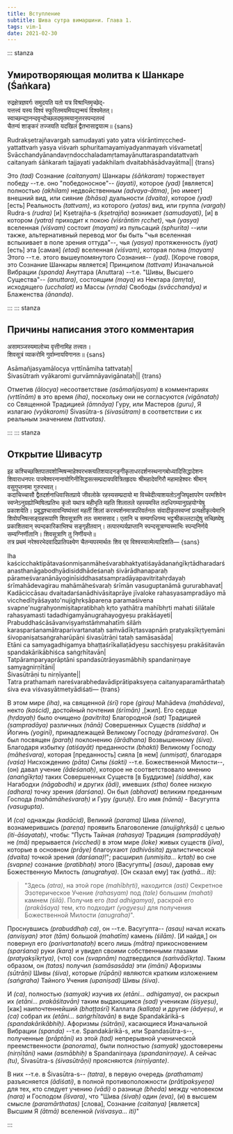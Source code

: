 ```yaml
---
title: Вступление
subtitle: Шива сутра вимаршини. Глава 1.
tags: vim-1
date: 2021-02-30
---
```


::: stanza 
## Умиротворяющая молитва к Шанкаре (Śaṅkara)

रुद्रक्षेत्रज्ञवर्गः समुदयति यतो यत्र विश्रान्तिमृच्छेद्-   
यत्तत्त्वं यस्य विश्वं स्फुरितमयमियद्यन्मयं विश्वमेतत्।  
स्वाच्छन्द्यानन्दवृन्दोच्छलदमृतमयानुत्तरस्पन्दतत्त्वं  
चैतन्यं शाङ्करं तज्जयति यदखिलं द्वैतभासाद्वयात्म॥ {sans}

Rudrakṣetrajñavargaḥ samudayati yato yatra viśrāntimṛcched-   
yattattvaṁ yasya viśvaṁ sphuritamayamiyadyanmayaṁ viśvametat|   
Svācchandyānandavṛndocchaladamṛtamayānuttaraspandatattvaṁ    
caitanyaṁ śāṅkaraṁ tajjayati yadakhilaṁ dvaitabhāsādvayātma|| {trans}

Это _(tad)_ Сознание _(caitanyam)_ Шанкары _(śāṅkaram)_ торжествует победу --т.е. оно "победоносное"-- _(jayati)_, которое _(yad)_ [является] полностью _(akhilam)_ недвойственным _(advaya-ātma)_, [но имеет] внешний вид, или сияние _(bhāsa)_ дуальности _(dvaita)_, которое _(yad)_ [есть] Реальность _(tattvam)_, из которого _(yatas)_ вид, или группа _(vargaḥ)_ Rudra-s _(rudra)_ [и] Kṣetrajña-s _(kṣetrajña)_ возникает _(samudayati)_, [и] в котором _(yatra)_ приходит к покою _(viśrāntim ṛcchet)_, чья _(yasya)_ вселенная _(viśvam)_ состоит _(mayam)_ из пульсаций _(sphurita)_ --или также, альтернативный перевод мог бы быть "чья вселенная вспыхивает в поле зрения оттуда"--, чья _(yasya)_ протяженность _(iyat)_ [есть] эта [самая] _(etad)_ вселенная _(viśvam)_, которая полна _(mayam)_ Этого --т.е. этого вышеупомянутого Сознания-- _(yad)_. [Короче говоря, это Сознание Шанкары является] Принципом _(tattvam)_ Изначальной Вибрации _(spanda)_ Ануттара (Anuttara) --т.е. "Шивы, Высшего Существа"-- _(anuttara)_, состоящим _(maya)_ из Нектара _(amṛta)_, исходящего _(ucchalat)_ из Массы _(vṛnda)_ Свободы _(svācchandya)_ и Блаженства _(ānanda)_.

:::
::: stanza

## Причины написания этого комментария

असामञ्जस्यमालोच्य वृत्तीनामिह तत्त्वतः।   
शिवसूत्रं व्याकरोमि गुर्वाम्नायविगानतः॥ {sans}

Asāmañjasyamālocya vṛttīnāmiha tattvataḥ|    
Śivasūtraṁ vyākaromi gurvāmnāyavigānataḥ|| {trans}

Отметив _(ālocya)_ несоответствие _(asāmañjasyam)_ в комментариях _(vṛttīnām)_ в это время _(iha)_, поскольку они не согласуются _(vigānataḥ)_ со Священной Традицией _(āmnāya)_ Гуру, или Мастеров _(guru)_, Я излагаю _(vyākaromi)_ Śivasūtra-s _(śivasūtram)_ в соответствии с их реальным значением _(tattvatas)_.

:::
::: stanza

## Открытие Шивасутр

इह कश्चिच्छक्तिपातवशोन्मिषन्माहेश्वरभक्त्यतिशयादनङ्गीकृताधरदर्शनस्थनागबोध्यादिसिद्धादेशनः शिवाराधनपरः पारमेश्वरनानायोगिनीसिद्धसत्सम्प्रदायपवित्रितहृदयः श्रीमहादेवगिरौ महामाहेश्वरः श्रीमान् वसुगुप्तनामा गुरुरभवत्।  
कदाचिच्चासौ द्वैतदर्शनाधिवासितप्राये जीवलोके रहस्यसम्प्रदायो मा विच्चेदीत्याशयतोऽनुजिघृक्षापरेण परमशिवेन स्वप्नेऽनुग्रह्योन्मिषितप्रतिभः कृतो यथात्र महीभृति महति शिलातले रहस्यमस्ति तदधिगम्यानुग्रहयोग्येषु प्रकाशयेति। प्रबुद्धश्चासावन्विष्यंस्तां महतीं शिलां करस्पर्शनमात्रपरिवर्तनतः संवादीकृतस्वप्नां प्रत्यक्षीकृत्येमानि शिवोपनिषत्सङ्ग्रहरूपाणि शिवसूत्राणि ततः समाससाद। एतानि च सम्यगधिगम्य भट्टश्रीकल्लटाद्येषु सच्छिष्येषु प्रकाशितवान् स्पन्दकारिकाभिश्च सङ्गृहीतवान्। तत्पारम्पर्यप्राप्तानि स्पन्दसूत्राण्यस्माभिः स्पन्दनिर्णये सम्यग्निर्णीतानि। शिवसूत्राणि तु निर्णीयन्ते॥   
तत्र प्रथमं नरेश्वरभेदवादिप्रातिपक्ष्येण चैतन्यपरमार्थतः शिव एव विश्वस्यात्मेत्यादिशति— {sans}

Iha kaścicchaktipātavaśonmiṣanmāheśvarabhaktyatiśayādanaṅgīkṛtādharadarśanasthanāgabodhyādisiddhādeśanaḥ śivārādhanaparaḥ pārameśvaranānāyoginīsiddhasatsampradāyapavitritahṛdayaḥ śrīmahādevagirau mahāmāheśvaraḥ śrīmān vasuguptanāmā gururabhavat|    
Kadāciccāsau dvaitadarśanādhivāsitaprāye jīvaloke rahasyasampradāyo mā vicchedītyāśayato'nujighṛkṣāpareṇa paramaśivena svapne'nugrahyonmiṣitapratibhaḥ kṛto yathātra mahībhṛti mahati śilātale rahasyamasti tadadhigamyānugrahayogyeṣu prakāśayeti|   
Prabuddhaścāsāvanviṣyaṁstāṁmahatīṁ śilāṁ karasparśanamātraparivartanataḥ saṁvādīkṛtasvapnāṁ pratyakṣīkṛtyemāni śivopaniṣatsaṅgraharūpāṇi śivasūtrāṇi tataḥ samāsasāda|   
Etāni ca samyagadhigamya bhaṭṭaśrīkallaṭādyeṣu sacchiṣyeṣu prakāśitavān spandakārikābhiśca saṅgṛhītavān|   
Tatpāramparyaprāptāni spandasūtrāṇyasmābhiḥ spandanirṇaye samyagnirṇītāni|   
Śivasūtrāṇi tu nirṇīyante||   
Tatra prathamaṁ nareśvarabhedavādiprātipaksyeṇa caitanyaparamārthataḥ śiva eva viśvasyātmetyādiśati— {trans}

В этом мире _(iha)_, на священной _(śrī)_ горе _(girau)_ Mahādeva _(mahādeva)_, некто _(kaścid)_, достойный почтения _(śrīmān)_ ,[жил]. Его сердце _(hṛdayaḥ)_ было очищено _(pavitrita)_ Благородной _(sat)_ Традицией _(sampradāya)_ различных _(nānā)_ Совершенных Существ _(siddha)_ и Йогинь _(yoginī)_, принадлежащей Великому Господу _(pārameśvara)_. Он был посвящен _(paraḥ)_ поклонению _(ārādhana)_ Возвышенному _(śiva)_. Благодаря избытку _(atiśayāt)_ преданности _(bhakti)_ Великому Господу _(māheśvara)_, которая [преданность] сияла [в нем] _(unmiṣat)_, благодаря _(vaśa)_ Нисхождению _(pāta)_ Силы _(śakti)_ --т.е. Божественной Милости--, (он) давал учение _(ādeśanaḥ)_, которое не соответствовало мнению _(anaṅgīkṛta)_ таких Совершенных Существ [в Буддизме] _(siddha)_, как Нагабодхи _(nāgabodhi)_ и других _(ādi)_, имевших _(stha)_ более низкую _(adhara)_ точку зрения _(darśana)_. Он был _(abhavat)_ великим преданным Господа _(mahāmāheśvaraḥ)_ и Гуру _(guruḥ)_. Его имя _(nāmā)_ - Васугупта _(vasugupta)_.

И _(ca)_ однажды _(kadācid)_, Великий _(parama)_ Шива _(śivena)_, вознамерившись _(pareṇa)_ проявить Благоволение _(anujighṛkṣā)_ с целью _(iti-āśayataḥ)_, чтобы: "Пусть Тайная _(rahasya)_ Традиция _(sampradāyaḥ)_ не _(mā)_ прерывается _(vicchedi)_ в этом мире _(loke)_ живых существ _(jīva)_, которые в основном _(prāye)_ благоухают _(adhivāsita)_ дуалистической _(dvaita)_ точкой зрения _(darśana)_!"; расширил _(unmiṣita... kṛtaḥ)_ во сне _(svapne)_ сознание _(pratibhaḥ)_ этого [Васугупты] _(asau)_, даровав ему Божественную Милость _(anugrahya)_. [Он сказал ему] так _(yathā... iti)_:

>"Здесь _(atra)_, на этой горе _(mahībhṛti)_, находится _(asti)_ Секретное Эзотерическое Учение _(rahasyam)_ под _(tale)_ большим _(mahati)_ камнем _(śilā)_. Получив его _(tad adhigamya)_, раскрой его _(prakāśaya)_ тем, кто подходит _(yogyeṣu)_ для получения Божественной Милости _(anugraha)_".

Проснувшись _(prabuddhaḥ ca)_, он --т.е. Васугупта-- _(asau)_ начал искать _(anviṣyan)_ этот _(tām)_ большой _(mahatīm)_ камень _(śilām)_. [И найдя,] он повернул его _(parivartanataḥ)_ всего лишь _(mātra)_ прикосновением _(sparśana)_ руки _(kara)_ и увидел своими собственными глазами _(pratyakṣīkṛtya)_, (что) сон _(svapnām)_ подтвердился _(saṁvādīkṛta)_. Таким образом, он _(tatas)_ получил _(samāsasāda)_ эти _(imāni)_ Афоризмы _(sūtrāṇi)_ Шивы _(śiva)_, которые _(rūpāṇi)_ являются кратким изложением _(saṅgraha)_ Тайного Учения _(upaniṣad)_ Шивы _(śiva)_.

И _(ca)_, полностью _(samyak)_ изучив их _(etāni... adhigamya)_, он раскрыл их _(etāni... prakāśitavān)_ таким выдающимся _(sad)_ ученикам _(śiṣyeṣu)_, [как] наипочтеннейший _(bhaṭṭaśrī)_ Каллата _(kallaṭa)_ и другие _(ādyeṣu)_, и _(ca)_ собрал их _(etāni... saṅgṛhītavān)_ в виде Spandakārikā-s _(spandakārikābhiḥ)_. Афоризмы _(sūtrāṇi)_, касающиеся Изначальной Вибрации _(spanda)_ --т.е. Spandakārikā-s, или Spandasūtra-s--, полученные _(prāptāni)_ из этой _(tad)_ непрерывной ученической преемственности _(panorama)_, были полностью _(samyak)_ удостоверены _(nirṇītāni)_ нами _(asmābhiḥ)_ в Spandanirṇaya _(spandanirṇaye)_. А сейчас _(tu)_, Śivasūtra-s _(śivasūtrāṇi)_ проясняются _(nirṇīyante)_.

В них --т.е. в Śivasūtra-s-- _(tatra)_, в первую очередь _(prathamam)_ разъясняется _(ādiśati)_, в полной противоположности _(prātipakṣyeṇa)_ для тех, кто следует учению _(vādi)_ о разнице _(bheda)_ между человеком _(nara)_ и Господом _(īśvara)_, что "Шива _(śivaḥ)_ один _(eva)_, (и) в высшем смысле _(paramārthatas)_ [слова], Сознание _(caitanya)_ [является] Высшим Я _(ātmā)_ вселенной _(viśvasya... iti)_"

:::
